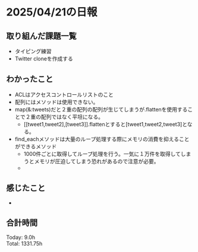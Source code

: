 # 2025/04/21の日報
## 取り組んだ課題一覧
* タイピング練習
*  Twitter cloneを作成する
## わかったこと
* ACLはアクセスコントロールリストのこと
* 配列にはメソッドは使用できない。
* map(&:tweets)だと２重の配列の配列が生じてしまうが.flattenを使用することで２重の配列ではなく平坦になる。
  *  [[tweet1,tweet2],[tweet3]].flattenとすると[tweet1,tweet2,tweet3]となる。
* find_eachメソッドは大量のループ処理する際にメモリの消費を抑えることができるメソッド
  * 1000件ごとに取得してループ処理を行う。一気に１万件を取得してしまうとメモリが圧迫してしまう恐れがあるので注意が必要。
  *   
## 感じたこと
* 
##  合計時間 
Today: 9.0h<br>
Total: 1331.75h
